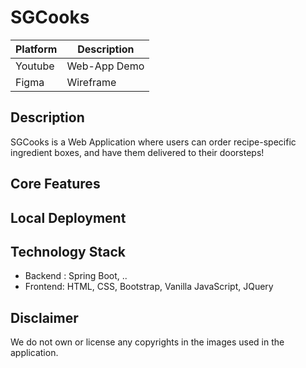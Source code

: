 # SGCooks

| Platform      | Description |
| ----------- | ----------- |
| Youtube      | Web-App Demo       |
| Figma   | Wireframe        |

## Description
SGCooks is a Web Application where users can order recipe-specific ingredient boxes, and have them delivered to their doorsteps!

## Core Features


## Local Deployment

## Technology Stack
- Backend : Spring Boot, .. 
- Frontend: HTML, CSS, Bootstrap, Vanilla JavaScript, JQuery

## Disclaimer
We do not own or license any copyrights in the images used in the application.



